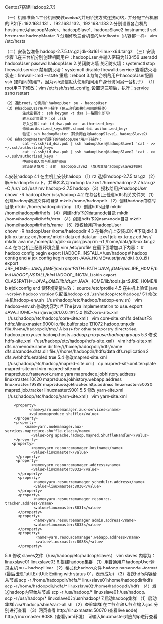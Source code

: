 Centos7搭建Hadoop2.7.5

（一）机器准备
1.三台机器安装centos7,并用桥接方式连接网络，并分配三台机器的IP如下:
    192.168.1.131 、192.168.1.132、192.168.1.133
2.分别设置各台机的hostname为hadoopMaster、hadoopSlave1、hadoopSlave2
    hostnamectl set-hostname hadoopMaster
3.分别修改三台机器的/etc/hosts（内容都一样）
    vim /etc/hosts

（二）安装包准备
    hadoop-2.7.5.tar.gz
    jdk-8u161-linux-x64.tar.gz
（三）安装步骤
1.在三台机分别创建相同用户：hadoopUser,并输入密码为123456
    useradd hadoopUser
    passwd hadoopUser
2.关闭防火墙
    关闭防火墙：systemctl stop firewalld.service
    禁用防火墙：systemctl disable firewalld.service
    查看防火墙状态：firewall-cmd --state
    重启：reboot
3.为每台机的用户hadoopUser配置ssh  (要相同的用户，因为ssh通信默认使用相同用户身份访问另一台机子）
    （1）root用户下修改：vim /etc/ssh/sshd_config,
           设置这三项后，执行：service sshd restart

    （2）退出root，切换用户hadoopUser：su - hadoopUser
    （3）在hadoopUser用户下操作（在三台机都执行相同的操作）
            生成密钥对： ssh-keygen -t dsa（一路回车即可）
            转入ssh目录下：cd .ssh
            导入公钥：cat id_dsa.pub >>  authorized_keys
            修改authorized_keys权限：chmod 644 authorized_keys 
            验证：ssh hadoopMaster（其余两台为hadoopSlave1、hadoopSlave2）
    （4）在hadoopMaster机器下的hadoopUser用户下操作：
            cat ~/.ssh/id_dsa.pub | ssh hadoopUser@hadoopSlave1 'cat - >> ~/.ssh/authorized_keys'      
            cat ~/.ssh/id_dsa.pub | ssh hadoopUser@hadoopSlave2 'cat - >> ~/.ssh/authorized_keys '  
            中间会输入两台机器的密码
            验证是否成功： ssh  hadoopSlave2 （成功登陆hadoopSlave2机器）
4.安装hadoop
     4.1 在主机上安装hadoop
        （1）rz 选择hadoop-2.7.5.tar.gz
        （2）解压hadoop至usr下，并重名名为hadoop
                tar zxvf  /home/hadoop-2.7.5.tar.gz -C /usr/
                cd /usr/
                mv hadoop-2.7.5 hadoop
        （3）授权给用户hadoopUser  
                chown -R hadoopUser /usr/hadoop
     4.2 在每台机上创建hdfs相关文件夹
        （1）创建hadoop数据文件的目录
            mkdir /home/hadoopdir
        （2）创建hadoop的临时目录
            mkdir /home/hadoopdir/tmp
        （3）创建hdfs目录
            mkdir /home/hadoopdir/hdfs
        （4）创建hdfs下的datanode目录
            mkdir /home/hadoopdir/hdfs/data
        （4）创建hdfs下的namenode目录
            mkdir /home/hadoopdir/hdfs/name
        （5）授权给用户hadoopUser  
            chown -R hadoopUser /home/hadoopdir
     4.3 在每台机上安装JDK
             #下载jdk1.8 jdk-xx.tar.gz
            cd /home/
            mkdir data
            cd data
            tar -zxvf jdk-xx.tar.gz
            cd /usr/
            mkdir java
            mv /home/data/jdk-xx /usr/java/
            rm -rf /home/data/jdk-xx.tar.gz
     4.4 在每台机上配置环境变量
            vim  /etc/profile
            在最下面增加以下内容：
            # hadoop config begin
            export HADOOP_INSTALL=/usr/hadoop
            # hadoop config end
            # jdk config begin
            export JAVA_HOME=/usr/java/jdk1.8.0_151
            export JRE_HOME=$JAVA_HOME/jre
            export PATH=$PATH:$JAVA_HOME/bin:$JRE_HOME/bin:$HADOOP_INSTALL/bin:$HADOOP_INSTALL/sbin
            export CLASSPATH=.:$JAVA_HOME/lib/dt.jar:$JAVA_HOME/lib/tools.jar:$JRE_HOME/lib
            #jdk config end
            使环境变量生效：
            source /etc/profile
     4.5 在主机上验证
            java -version
            hadoop version
5.配置hadoop
        cd /usr/hadoop/etc/hadoop/
      5.1 修改主机hadoop-env.sh（/usr/hadoop/etc/hadoop/hadoop-env.sh）
        vim hadoop-env.sh
          修改内容为:
        # The java implementation to use.
        export JAVA_HOME=/usr/java/jdk1.8.0_161
      5.2 修改core-site.xml（/usr/hadoop/etc/hadoop/core-site.xml）
        vim core-site.xml
        <configuration>
       <property>
                <name>fs.defaultFS</name>
                <value>hdfs://linuxmaster:9000</value>
       </property>
       <property>
                <name>io.file.buffer.size</name>
                <value>131072</value>
        </property>
       <property>
               <name>hadoop.tmp.dir</name>
               <value>file:/home/hadoopdir/tmp/</value>
               <description>A base for other temporary   directories.</description>
       </property>
        <property>
               <name>hadoop.proxyuser.hadoop.hosts</name>
               <value>*</value>
       </property>
       <property>
               <name>hadoop.proxyuser.hadoop.groups</name>
               <value>*</value>
       </property>
</configuration>
      5.3 修改hdfs-site.xml（/usr/hadoop/etc/hadoop/hdfs-site.xml）
        vim hdfs-site.xml
<configuration>
      <property>
             <name>dfs.namenode.name.dir</name>
             <value>file:///home/hadoopdir/hdfs/name</value>
       </property>
       <property>
              <name>dfs.datanode.data.dir</name>
              <value>file:///home/hadoopdir/hdfs/data</value>
       </property>
       <property>
               <name>dfs.replication</name>
               <value>2</value>
        </property>
        <property>
                <name>dfs.webhdfs.enabled</name>
                <value>true</value>
         </property>
</configuration>
      5.4 修改mapred-site.xml（/usr/hadoop/etc/hadoop/mapred-site.xml）
        cp mapred-site.xml.template mapred-site.xml
        vim mapred-site.xml
<configuration>         
    <property> 
      		<name>mapreduce.framework.name</name>
          	<value>yarn</value>
       </property>
       <property>
                 <name>mapreduce.jobhistory.address</name>
                 <value>linuxmaster:10020</value>
        </property>
        <property>
        	 <name>mapreduce.jobhistory.webapp.address</name>
                 <value>linuxmaster:19888</value>
       	</property>
 	<property>
                 <name>mapreduce.jobtracker.http.address</name>
                 <value>linuxmaster:50030</value>
       	</property>
 	<property>
                 <name>mapred.job.tracker</name>
                 <value>linuxmaster:9001</value>
       </property>
</configuration>
      5.5 修改 yarn-site.xml（/usr/hadoop/etc/hadoop/yarn-site.xml）
        vim yarn-site.xml
<configuration>
<!-- Site specific YARN configuration properties -->
        <property>
               <name>yarn.nodemanager.aux-services</name>
               <value>mapreduce_shuffle</value>
        </property>
        <property>                                                               
             <name>yarn.nodemanager.aux-services.mapreduce.shuffle.class</name>
                <value>org.apache.hadoop.mapred.ShuffleHandler</value>
        </property>
       <property>
                <name>yarn.resourcemanager.hostname</name>
                <value>linuxmaster</value>
         </property>
         <property>
                <name>yarn.resourcemanager.address</name>
                <value>linuxmaster:8032</value>
          </property>
          <property>
                 <name>yarn.resourcemanager.scheduler.address</name>
                 <value>linuxmaster:8030</value>
          </property>
          <property>
                 <name>yarn.resourcemanager.resource-tracker.address</name>
                 <value>linuxmaster:8031</value>
          </property>
      	  <property>
                 <name>yarn.resourcemanager.admin.address</name>
                 <value>linuxmaster:8033</value>
          </property>
          <property>
                  <name>yarn.resourcemanager.webapp.address</name>
                  <value>linuxmaster:8088</value>
          </property>
</configuration>
    5.6 修改 slaves文件（/usr/hadoop/etc/hadoop/slaves）
        vim slaves
        内容为：
        linuxslave01
        linuxslave02
6.搭建hadoop集群
    （1）用普通用户hadoopUser登录主机
            su - hadoopUser
    （2）格式化hadoop文件
            hadoop  namenode -format   (最后出现“util.ExitUtil: Exiting with status 0”，表示成功)
    （3）发送hdfs内容给从节点
            scp  -r /home/hadoopdir/hdfs/*  linuxslave01:/home/hadoopdir/hdfs
            scp  -r /home/hadoopdir/hdfs/*  linuxslave02:/home/hadoopdir/hdfs
    （4）发送hadoop内容给从节点
            scp -r /usr/hadoop/*  linuxslave01:/usr/hadoop/　　
            scp -r /usr/hadoop/*  linuxslave02:/usr/hadoop/
7.启动hadoop集群
    （1）启动集群
        /usr/hadoop/sbin/start-all.sh
    （2）查验集群
        在主节点和从节点输入:jps 分别进行查看
    （3）网页查看
        http://linuxmaster:50070  (查看live node)    
        http://linuxmaster:8088（查看yarn环境）
        可输入linuxmaster对应的ip进行查看
        